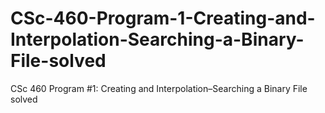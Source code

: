 # CSc-460-Program-1-Creating-and-Interpolation-Searching-a-Binary-File-solved
CSc 460 Program #1: Creating and Interpolation–Searching a Binary File solved
